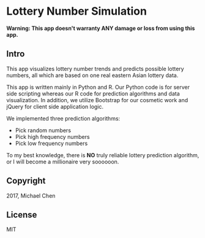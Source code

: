 # Lottery Number Simulation

**Warning: This app doesn't warranty ANY damage or loss from using this app.**

## Intro

This app visualizes lottery number trends and predicts possible lottery numbers, all which are based on one real eastern Asian lottery data.

This app is written mainly in Python and R. Our Python code is for server side scripting whereas our R code for prediction algorithms and data visualization. In addition, we utilize Bootstrap for our cosmetic work and jQuery for client side application logic.

We implemented three prediction algorithms:

* Pick random numbers
* Pick high frequency numbers
* Pick low frequency numbers

To my best knowledge, there is **NO** truly reliable lottery prediction algorithm, or I will become a millionaire very soooooon.

## Copyright

2017, Michael Chen

## License

MIT
